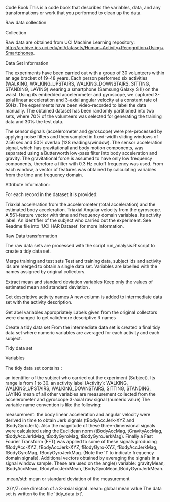 Code Book
This is a code book that describes the variables, data, and any transformations or work that you performed to clean up the data.

Raw data collection

Collection

Raw data are obtained from UCI Machine Learning repository: http://archive.ics.uci.edu/ml/datasets/Human+Activity+Recognition+Using+Smartphones.

Data Set Information

The experiments have been carried out with a group of 30 volunteers within an age bracket of 19-48 years. Each person performed six activities (WALKING, WALKING_UPSTAIRS, WALKING_DOWNSTAIRS, SITTING, STANDING, LAYING) wearing a smartphone (Samsung Galaxy S II) on the waist. Using its embedded accelerometer and gyroscope, we captured 3-axial linear acceleration and 3-axial angular velocity at a constant rate of 50Hz. The experiments have been video-recorded to label the data manually. The obtained dataset has been randomly partitioned into two sets, where 70% of the volunteers was selected for generating the training data and 30% the test data.

The sensor signals (accelerometer and gyroscope) were pre-processed by applying noise filters and then sampled in fixed-width sliding windows of 2.56 sec and 50% overlap (128 readings/window). The sensor acceleration signal, which has gravitational and body motion components, was separated using a Butterworth low-pass filter into body acceleration and gravity. The gravitational force is assumed to have only low frequency components, therefore a filter with 0.3 Hz cutoff frequency was used. From each window, a vector of features was obtained by calculating variables from the time and frequency domain.

Attribute Information:

For each record in the dataset it is provided:

Triaxial acceleration from the accelerometer (total acceleration) and the estimated body acceleration.
Triaxial Angular velocity from the gyroscope.
A 561-feature vector with time and frequency domain variables.
Its activity label.
An identifier of the subject who carried out the experiment.
See Readme file into 'UCI HAR Dataset' for more information.

Raw Data transformation

The raw data sets are processed with the script run_analysis.R script to create a tidy data set.

Merge training and test sets Test and training data, subject ids and activity ids are merged to obtain a single data set. Variables are labelled with the names assigned by original collectors.

Extract mean and standard deviation variables Keep only the values of estimated mean and standard deviation .

Get descriptive activity names A new column is added to intermediate data set with the activity description.

Get abel variables appropriately Labels given from the original collectors were changed to get valid/more descriptive R names

Create a tidy data set From the intermediate data set is created a final tidy data set where numeric variables are averaged for each activity and each subject.

Tidy data set

Variables

The tidy data set contains :

an identifier of the subject who carried out the experiment (Subject). Its range is from 1 to 30.
an activity label (Activity): WALKING, WALKING_UPSTAIRS, WALKING_DOWNSTAIRS, SITTING, STANDING, LAYING
mean of all other variables are measurement collected from the accelerometer and gyroscope 3-axial raw signal (numeric value)
The variable name convention is like the following:

measurement: the body linear acceleration and angular velocity were derived in time to obtain Jerk signals (tBodyAccJerk-XYZ and tBodyGyroJerk). Also the magnitude of these three-dimensional signals were calculated using the Euclidean norm (tBodyAccMag, tGravityAccMag, tBodyAccJerkMag, tBodyGyroMag, tBodyGyroJerkMag). Finally a Fast Fourier Transform (FFT) was applied to some of these signals producing fBodyAcc-XYZ, fBodyAccJerk-XYZ, fBodyGyro-XYZ, fBodyAccJerkMag, fBodyGyroMag, fBodyGyroJerkMag. (Note the 'f' to indicate frequency domain signals). Additional vectors obtained by averaging the signals in a signal window sample. These are used on the angle() variable: gravityMean, tBodyAccMean, tBodyAccJerkMean, tBodyGyroMean,tBodyGyroJerkMean.

.mean/std: mean or standard deviation of the measurement

.X/Y/Z: one direction of a 3-axial signal
.mean: global mean value
The data set is written to the file 'tidy_data.txt'.

